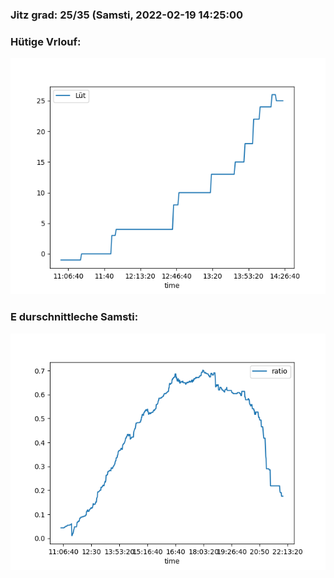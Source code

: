 ### Jitz grad: 25/35 (Samsti, 2022-02-19 14:25:00

### Hütige Vrlouf:
![Graph](Today.png)

### E durschnittleche Samsti:
![Graph](Samsti.png)